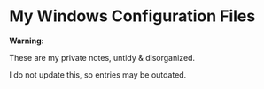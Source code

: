 # My Windows Configuration Files

**Warning:**

These are my private notes, untidy & disorganized.

I do not update this, so entries may be outdated.

